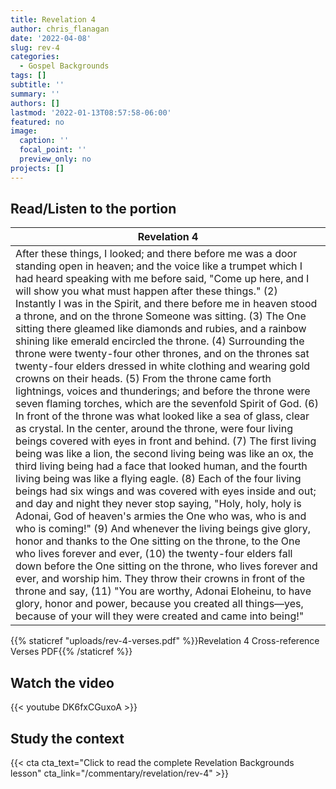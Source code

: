 ```yaml
---
title: Revelation 4
author: chris_flanagan
date: '2022-04-08'
slug: rev-4
categories:
  - Gospel Backgrounds
tags: []
subtitle: ''
summary: ''
authors: []
lastmod: '2022-01-13T08:57:58-06:00'
featured: no
image:
  caption: ''
  focal_point: ''
  preview_only: no
projects: []
---
```









## Read/Listen to the portion

<script type="text/javascript">
  window.ESV_CROSSREF_OPTIONS = {
    body_background_color: 'D7E5F0', header_font_size: 10, body_font_size: 14, footer_font_size: 8, body_font_family: 'Times' };</script>
<script src="https://static.esvmedia.org/crossref/crossref.min.js" type="text/javascript"></script> 


| Revelation 4                                                                                                                                                                                                                                                                                                                                                                                                                                                                                                                                                                                                                                                                                                                                                                                                                                                                                                                                                                                                                                                                                                                                                                                                                                                                                                                                                                                                                                                                                                                                                                                                                                                                                                                                                                                                                                                                                                                                        |
|-----------------------------------------------------------------------------------------------------------------------------------------------------------------------------------------------------------------------------------------------------------------------------------------------------------------------------------------------------------------------------------------------------------------------------------------------------------------------------------------------------------------------------------------------------------------------------------------------------------------------------------------------------------------------------------------------------------------------------------------------------------------------------------------------------------------------------------------------------------------------------------------------------------------------------------------------------------------------------------------------------------------------------------------------------------------------------------------------------------------------------------------------------------------------------------------------------------------------------------------------------------------------------------------------------------------------------------------------------------------------------------------------------------------------------------------------------------------------------------------------------------------------------------------------------------------------------------------------------------------------------------------------------------------------------------------------------------------------------------------------------------------------------------------------------------------------------------------------------------------------------------------------------------------------------------------------------|
| After these things, I looked; and there before me was a door standing open in heaven; and the voice like a trumpet which I had heard speaking with me before said, "Come up here, and I will show you what must happen after these things." (2) Instantly I was in the Spirit, and there before me in heaven stood a throne, and on the throne Someone was sitting. (3) The One sitting there gleamed like diamonds and rubies, and a rainbow shining like emerald encircled the throne. (4) Surrounding the throne were twenty-four other thrones, and on the thrones sat twenty-four elders dressed in white clothing and wearing gold crowns on their heads. (5) From the throne came forth lightnings, voices and thunderings; and before the throne were seven flaming torches, which are the sevenfold Spirit of God. (6) In front of the throne was what looked like a sea of glass, clear as crystal. In the center, around the throne, were four living beings covered with eyes in front and behind. (7) The first living being was like a lion, the second living being was like an ox, the third living being had a face that looked human, and the fourth living being was like a flying eagle. (8) Each of the four living beings had six wings and was covered with eyes inside and out; and day and night they never stop saying, "Holy, holy, holy is Adonai, God of heaven's armies the One who was, who is and who is coming!" (9) And whenever the living beings give glory, honor and thanks to the One sitting on the throne, to the One who lives forever and ever, (10) the twenty-four elders fall down before the One sitting on the throne, who lives forever and ever, and worship him. They throw their crowns in front of the throne and say, (11) "You are worthy, Adonai Eloheinu, to have glory, honor and power, because you created all things—yes, because of your will they were created and came into being!" |

{{% staticref "uploads/rev-4-verses.pdf" %}}Revelation 4 Cross-reference Verses PDF{{% /staticref %}}

## Watch the video

{{< youtube DK6fxCGuxoA >}}


## Study the context

{{< cta cta_text="Click to read the complete Revelation Backgrounds lesson" cta_link="/commentary/revelation/rev-4" >}}
